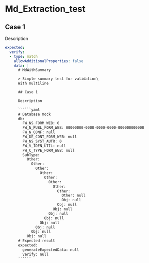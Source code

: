 # Md_Extraction_test

## Case 1

Description

``````yaml
expected:
  verify:
  - type: match
    allowAdditionalProperties: false
    data: |
      # MdWithSummary

      > Simple summary test for validation\
      With multiline

      ## Case 1

      Description

      ``````yaml
      # Database mock
      db:
        FW_NS_FORM_WEB: 0
        FW_N_PUBL_FORM_WEB: 00000000-0000-0000-0000-000000000000
        FW_N_CONF: null
        FW_DE_CONT_FORM_WEB: null
        FW_NS_SYST_AUTR: 0
        FW_V_IDEN_UTIL: null
        FW_C_TYPE_FORM_WEB: null
        SubType: 
          Other: 
            Other: 
              Other: 
                Other: 
                  Other: 
                    Other: 
                      Other: 
                        Other: 
                          Other: null
                          Obj: null
                        Obj: null
                      Obj: null
                    Obj: null
                  Obj: null
                Obj: null
              Obj: null
            Obj: null
          Obj: null
      # Expected result
      expected:
        generateExpectedData: null
        verify: null
      ``````
``````